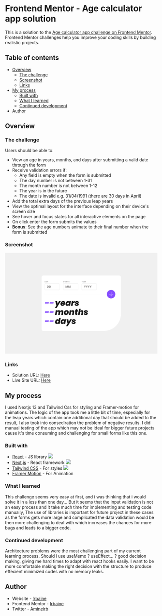 # Frontend Mentor - Age calculator app solution

This is a solution to the [Age calculator app challenge on Frontend Mentor](https://www.frontendmentor.io/challenges/age-calculator-app-dF9DFFpj-Q). Frontend Mentor challenges help you improve your coding skills by building realistic projects.

## Table of contents

- [Overview](#overview)
  - [The challenge](#the-challenge)
  - [Screenshot](#screenshot)
  - [Links](#links)
- [My process](#my-process)
  - [Built with](#built-with)
  - [What I learned](#what-i-learned)
  - [Continued development](#continued-development)
- [Author](#author)

## Overview

### The challenge

Users should be able to:

- View an age in years, months, and days after submitting a valid date through the form
- Receive validation errors if:
  - Any field is empty when the form is submitted
  - The day number is not between 1-31
  - The month number is not between 1-12
  - The year is in the future
  - The date is invalid e.g. 31/04/1991 (there are 30 days in April)
- Add the total extra days of the previous leap years
- View the optimal layout for the interface depending on their device's screen size
- See hover and focus states for all interactive elements on the page
- On click enter the form submits the values
- **Bonus**: See the age numbers animate to their final number when the form is submitted

### Screenshot

![](./public/screens/desktop.png)

### Links

- Solution URL: [Here](https://github.com/Irbaine/age-calculator-fem)
- Live Site URL: [Here](https://irbaine.github.io/age-calculator-fem/)

## My process

I used Nextjs 13 and Tailwind Css for styling and Framer-motion for animations.
The logic of the app took me a little bit of time, especially for the leap years which contain one additional day that should be added to the result, I also took into consediration the problem of negative results.
I did manual testing of the app which may not be ideal for bigger future projects cause it's time consuming and challenging for small forms like this one.

### Built with

- [React](https://reactjs.org/) - JS library <img src="https://skillicons.dev/icons?i=react"/>
- [Next.js](https://nextjs.org/) - React framework <img src="https://skillicons.dev/icons?i=nexts"/>
- [Tailwind CSS](https://tailwindcss.com/) - For styles <img src="https://skillicons.dev/icons?i=tailwind"/>
- [Framer Motion](https://www.framer.com) - For Animation <i class="ci ci-framer-motion"></i>

### What I learned

This challenge seems very easy at first, and i was thinking that i would solve it in a less than one day...
But it seems that the input validation is not an easy process and it take much time for implementing and testing code manually,
The use of libraries is important for future project in these cases as the forms gets more large and complicated the data validation would be then more challenging to deal with which increases the chances for more bugs and leads to a bigger code.

### Continued development

Architecture problems were the most challenging part of my current learning process.
Should i use useMemo ? useEffect... ? good decision making, giving me hard times to adapt with react hooks easily.
I want to be more comfortable making the right decision with the structure to produce effecient minimized codes with no memory leaks.

## Author

- Website - [Irbaine](https://www.irbaine.com)
- Frontend Mentor - [Irbaine](https://www.frontendmentor.io/profile/irbaine)
- Twitter - [Amineirb](https://twitter.com/amineirb)

